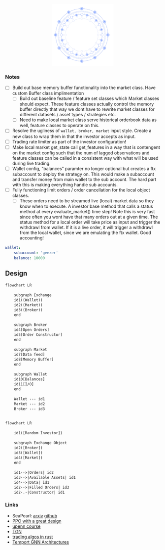 <p align="center">
  <img width="200" height="200" src="https://github.com/magi-1/lattice/blob/main/images/logo.png">
</p>


### Notes

- [ ] Build out base memory buffer functionality into the market class. Have custom Buffer class implimentation
  - [ ] Build out baseline feature / feature set classes which Market classes should expect. These feature classes actually control the memory buffer directly that way we dont have to rewrite market classes for different datasets / asset types / strategies etc. 
  - [ ] Need to make local market class serve historical orderbook data as well, feature classes to operate on this.

- [ ] Resolve the ugliness of `wallet, broker, market` input style. Create a new class to wrap them in that the investor accepts as input.
- [ ] Trading rate limiter as part of the investor configuration!
- [ ] Make local market get_state call get_features in a way that is contengent on the market config such that the num of lagged observations and feature classes can be called in a consistent way with what will be used during live trading.
- [ ] Wallet config, "balances" paramter no longer optional but creates a ftx subaccount to deploy the strategy on. This would make a subaccount and transfer money from main wallet to the sub account. The hard part with this is making everything handle sub accounts. 
- [ ] Fully functioning limit orders / order cancellation for the local object classes.
  - [ ] These orders need to be streamed live (local) market data so they know when to execute. A investor base method that calls a status method at every evaluate_market() time step! Note this is very fast since often you wont have that many orders out at a given time. The status method for a local order will take price as input and trigger the withdrawl from wallet. If it is a live order, it will trigger a withdrawl from the local wallet, since we are emulating the ftx wallet. Good accounting!

```yaml
wallet:
    subaccount: 'geezer'
    balance: 10000
```

## Design

```mermaid
flowchart LR

    subgraph Exchange
    id1((Wallet))
    id2((Market))
    id3((Broker))
    end

    subgraph Broker
    id4[Open Orders]
    id5[Order Constructor]
    end
    
    subgraph Market
    id7[Data feed]
    id8[Memory Buffer]
    end

    subgraph Wallet
    id10[Balances]
    id11[I/O]
    end
    
    Wallet --- id1
    Market --- id2
    Broker --- id3
```

```mermaid

flowchart LR

    id1([Random Investor])

    subgraph Exchange Object
    id2([Broker])
    id3([Wallet])
    id4([Market])
    end

    id1-->|Orders| id2
    id3-->|Available Assets| id1
    id4-->|Data| id1
    id2-->|Filled Orders| id3
    id2-.-|Constructor| id1
````

### Links

- SeaPearl: [arxiv](https://arxiv.org/pdf/2102.09193v1.pdf) [github](https://github.com/corail-research/SeaPearl.jl)
- [PPO with a great design](https://github.com/google/flax/tree/main/examples/ppo/)
- [upenn course](https://gnn.seas.upenn.edu/wp-content/uploads/2020/11/lecture_11_handout.pdf)
- [TGN](https://arxiv.org/pdf/2006.10637.pdf)
- [trading algos in rust](https://github.com/fabianboesiger)
- [Temport GNN Architectures](https://arxiv.org/pdf/2005.11650.pdf)
